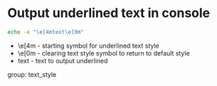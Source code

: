 # Output underlined text in console

```bash
echo -e "\e[4mtext\e[0m"
```

- \e[4m - starting symbol for underlined text style
- \e[0m - clearing text style symbol to return to default style
- text - text to output underlined

group: text_style
